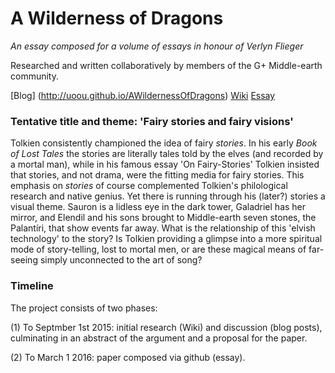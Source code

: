 # A Wilderness of Dragons

*An essay composed for a volume of essays in honour of Verlyn Flieger*

Researched and written collaboratively by members of the G+ Middle-earth community.

[Blog] (http://uoou.github.io/AWildernessOfDragons)
[Wiki](https://github.com/uoou/AWildernessOfDragons/wiki)
[Essay](http://uoou.github.io/AWildernessOfDragons/essay.html)

### Tentative title and theme: 'Fairy stories and fairy visions'
Tolkien consistently championed the idea of fairy *stories*. In his early *Book of Lost Tales* the stories are literally tales told by the elves (and recorded by a mortal man), while in his famous essay 'On Fairy-Stories' Tolkien insisted that stories, and not drama, were the fitting media for fairy stories. This emphasis on *stories* of course complemented Tolkien's philological research and native genius. Yet there is running through his (later?) stories a visual theme. Sauron is a lidless eye in the dark tower, Galadriel has her mirror, and Elendil and his sons brought to Middle-earth seven stones, the Palantíri, that show events far away. What is the relationship of this 'elvish technology' to the story? Is Tolkien providing a glimpse into a more spiritual mode of story-telling, lost to mortal men, or are these magical means of far-seeing simply unconnected to the art of song?

### Timeline
The project consists of two phases:

(1) To Septmber 1st 2015: initial research (Wiki) and discussion (blog posts), culminating in an abstract of the argument and a proposal for the paper.

(2) To March 1 2016: paper composed via github (essay).
